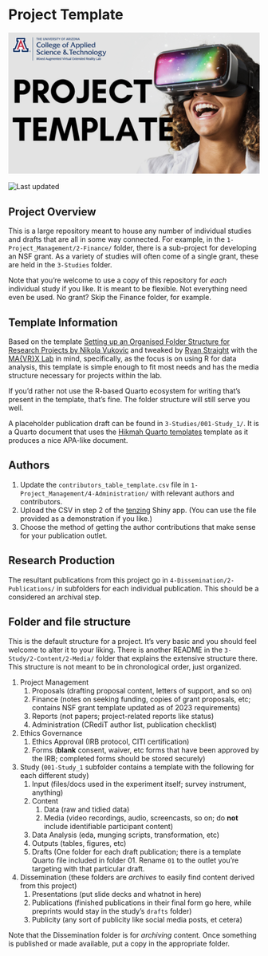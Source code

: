 # Project Template

<img src="4-Dissemination/3-Publicity/banner.png"
class="quarto-discovered-preview-image" />

![Last
updated](https://img.shields.io/github/last-commit/mavrxlab/project-template.png)

<!-- Only edit README.qmd, never README.md! Rendering README.qmd will produce README.md. Format: gfm stands for "Github-flavored markdown. -->

## Project Overview

This is a large repository meant to house any number of individual
studies and drafts that are all in some way connected. For example, in
the `1-Project_Management/2-Finance/` folder, there is a sub-project for
developing an NSF grant. As a variety of studies will often come of a
single grant, these are held in the `3-Studies` folder.

Note that you’re welcome to use a copy of this repository for *each*
individual study if you like. It is meant to be flexible. Not everything
need even be used. No grant? Skip the Finance folder, for example.

<!-- 
# This chunk is informational only and can be removed after forking.
# It displays the _INFO.qmd file contents in the README.
-->

## Template Information

Based on the template [Setting up an Organised Folder Structure for
Research Projects by Nikola
Vukovic](http://www.nikola.me/folder_structure.html) and tweaked by
[Ryan Straight](https://github.com/ryanstraight) with the [MA{VR}X
Lab](https://mavrxlab.org) in mind, specifically, as the focus is on
using R for data analysis, this template is simple enough to fit most
needs and has the media structure necessary for projects within the lab.

If you’d rather not use the R-based Quarto ecosystem for writing that’s
present in the template, that’s fine. The folder structure will still
serve you well.

A placeholder publication draft can be found in
`3-Studies/001-Study_1/`. It is a Quarto document that uses the [Hikmah
Quarto templates](https://github.com/andrewheiss/hikmah-academic-quarto)
template as it produces a nice APA-like document.

## Authors

1.  Update the `contributors_table_template.csv` file in
    `1-Project_Management/4-Administration/` with relevant authors and
    contributors.
2.  Upload the CSV in step 2 of the
    [tenzing](https://rollercoaster.shinyapps.io/tenzing/) Shiny app.
    (You can use the file provided as a demonstration if you like.)
3.  Choose the method of getting the author contributions that make
    sense for your publication outlet.

## Research Production

The resultant publications from this project go in
`4-Dissemination/2-Publications/` in subfolders for each individual
publication. This should be a considered an archival step.

## Folder and file structure

This is the default structure for a project. It’s very basic and you
should feel welcome to alter it to your liking. There is another README
in the `3-Study/2-Content/2-Media/` folder that explains the extensive
structure there. This structure is not meant to be in chronological
order, just organized.

1.  Project Management
    1.  Proposals (drafting proposal content, letters of support, and so
        on)
    2.  Finance (notes on seeking funding, copies of grant proposals,
        etc; contains NSF grant template updated as of 2023
        requirements)
    3.  Reports (not papers; project-related reports like status)
    4.  Administration (CRediT author list, publication checklist)
2.  Ethics Governance
    1.  Ethics Approval (IRB protocol, CITI certification)
    2.  Forms (**blank** consent, waiver, etc forms that have been
        approved by the IRB; completed forms should be stored securely)
3.  Study (`001-Study_1` subfolder contains a template with the
    following for each different study)
    1.  Input (files/docs used in the experiment itself; survey
        instrument, anything)
    2.  Content
        1.  Data (raw and tidied data)
        2.  Media (video recordings, audio, screencasts, so on; do
            **not** include identifiable participant content)
    3.  Data Analysis (eda, munging scripts, transformation, etc)
    4.  Outputs (tables, figures, etc)
    5.  Drafts (One folder for each draft publication; there is a
        template Quarto file included in folder 01. Rename `01` to the
        outlet you’re targeting with that particular draft.
4.  Dissemination (these folders are *archives* to easily find content
    derived from this project)
    1.  Presentations (put slide decks and whatnot in here)
    2.  Publications (finished publications in their final form go here,
        while preprints would stay in the study’s `drafts` folder)
    3.  Publicity (any sort of publicity like social media posts, et
        cetera)

Note that the Dissemination folder is for *archiving* content. Once
something is published or made available, put a copy in the appropriate
folder.
